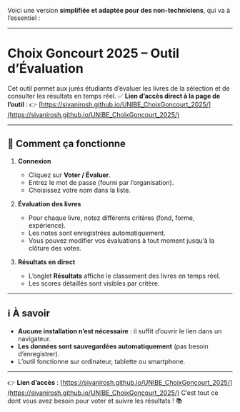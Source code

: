 Voici une version **simplifiée et adaptée pour des non-techniciens**, qui va à l’essentiel :

---

# Choix Goncourt 2025 – Outil d’Évaluation

Cet outil permet aux jurés étudiants d’évaluer les livres de la sélection et de consulter les résultats en temps réel.
✅ **Lien d’accès direct à la page de l’outil** :
👉 [https://sivanirosh.github.io/UNIBE_ChoixGoncourt_2025/](https://sivanirosh.github.io/UNIBE_ChoixGoncourt_2025/)

---

## 🎯 Comment ça fonctionne

1. **Connexion**

   * Cliquez sur **Voter / Évaluer**.
   * Entrez le mot de passe (fourni par l’organisation).
   * Choisissez votre nom dans la liste.

2. **Évaluation des livres**

   * Pour chaque livre, notez différents critères (fond, forme, expérience).
   * Les notes sont enregistrées automatiquement.
   * Vous pouvez modifier vos évaluations à tout moment jusqu’à la clôture des votes.

3. **Résultats en direct**

   * L’onglet **Résultats** affiche le classement des livres en temps réel.
   * Les scores détaillés sont visibles par critère.

---

## ℹ️ À savoir

* **Aucune installation n’est nécessaire** : il suffit d’ouvrir le lien dans un navigateur.
* **Les données sont sauvegardées automatiquement** (pas besoin d’enregistrer).
* L’outil fonctionne sur ordinateur, tablette ou smartphone.

---

👉 **Lien d’accès** : [https://sivanirosh.github.io/UNIBE_ChoixGoncourt_2025/](https://sivanirosh.github.io/UNIBE_ChoixGoncourt_2025/)
C’est tout ce dont vous avez besoin pour voter et suivre les résultats ! 📚
